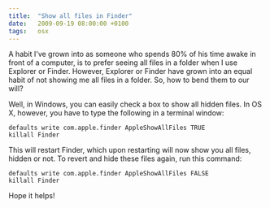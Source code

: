 ```yaml
---
title:  "Show all files in Finder"
date:   2009-09-19 08:00:00 +0100
tags:	osx
---
```



A habit I've grown into as someone who spends 80% of his time awake in front
of a computer, is to prefer seeing all files in a folder when I use Explorer
or Finder. However, Explorer or Finder have grown into an equal habit of not
showing me all files in a folder. So, how to bend them to our will?

Well, in Windows, you can easily check a box to show all hidden files. In OS
X, however, you have to type the following in a terminal window:

```
defaults write com.apple.finder AppleShowAllFiles TRUE
killall Finder
```

This will restart Finder, which upon restarting will now show you all files,
hidden or not. To revert and hide these files again, run this command:

```
defaults write com.apple.finder AppleShowAllFiles FALSE
killall Finder
```

Hope it helps!
